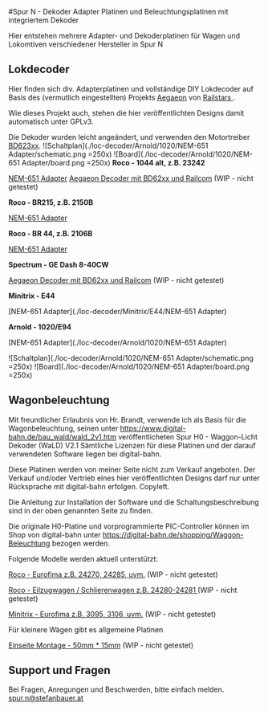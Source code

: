#Spur N - Dekoder Adapter Platinen und Beleuchtungsplatinen mit integriertem Dekoder

Hier entstehen mehrere Adapter- und Dekoderplatinen für Wagen und Lokomtiven verschiedener Hersteller in Spur N


## Lokdecoder

Hier finden sich div. Adapterplatinen und vollständige DIY Lokdecoder auf Basis des (vermutlich eingestellten) Projekts [Aegaeon](https://github.com/Railstars/Aegaeon) von [Railstars
](http://railstars.com/).
 
Wie dieses Projekt auch, stehen die hier veröffentlichten Designs damit automatisch unter GPLv3.

Die Dekoder wurden leicht angeändert, und verwenden den Motortreiber [BD623xx](http://rohmfs.rohm.com/en/products/databook/datasheet/ic/motor/dc/bd623x-e.pdf). 
![Schaltplan](./loc-decoder/Arnold/1020/NEM-651 Adapter/schematic.png =250x) 
![Board](./loc-decoder/Arnold/1020/NEM-651 Adapter/board.png =250x)
**Roco - 1044 alt, z.B. 23242**

[NEM-651 Adapter](./loc-decoder/Roco/1044/NEM-651%20Adapter)
[Aegaeon Decoder mit BD62xx und Railcom](./loc-decoder/Roco/1044/Decoder-BD62xx-Railcom) (WIP - nicht getestet)

**Roco - BR215, z.B. 2150B**

[NEM-651 Adapter](./loc-decoder/Roco/BR215)

**Roco - BR 44, z.B. 2106B**

[NEM-651 Adapter](./loc-decoder/Roco/BR44) 

**Spectrum - GE Dash 8-40CW**

[Aegaeon Decoder mit BD62xx und Railcom](./loc-decoder/Spectrum/GE%20Dash%208-40CW-Railcom) (WIP - nicht getestet)

**Minitrix - E44**

[NEM-651 Adapter](./loc-decoder/Minitrix/E44/NEM-651 Adapter)

**Arnold - 1020/E94**

[NEM-651 Adapter](./loc-decoder/Arnold/1020/NEM-651 Adapter)

![Schaltplan](./loc-decoder/Arnold/1020/NEM-651 Adapter/schematic.png =250x) 
![Board](./loc-decoder/Arnold/1020/NEM-651 Adapter/board.png =250x)

## Wagonbeleuchtung

Mit freundlicher Erlaubnis von Hr. Brandt, verwende ich als Basis für die Wagonbeleuchtung, seinen unter 
https://www.digital-bahn.de/bau_wald/wald_2v1.htm veröffentlicheten Spur H0 - Waggon-Licht Dekoder (WaLD) V2.1
Sämtliche Lizenzen für diese Platinen und der darauf verwendeten Software liegen bei digital-bahn. 

Diese Platinen werden von meiner Seite nicht zum Verkauf angeboten. 
Der Verkauf und/oder Vertrieb eines hier veröffentlichten Designs darf nur unter Rücksprache mit digital-bahn erfolgen. Copyleft.

Die Anleitung zur Installation der Software und die Schaltungsbeschreibung sind in der oben genannten Seite zu finden.

Die originale H0-Platine und vorprogrammierte PIC-Controller können im Shop von digital-bahn unter https://digital-bahn.de/shopping/Waggon-Beleuchtung bezogen werden.   


Folgende Modelle werden aktuell unterstützt:

[Roco - Eurofima z.B. 24270, 24285, uvm.](./wagon-light/Roco/Eurofima) (WIP - nicht getestet)

[Roco - Eilzugwagen / Schlierenwagen z.B. 24280-24281 ](./wagon-light/Roco/Eilzugwagen) (WIP - nicht getestet)

[Minitrix - Eurofima z.B. 3095, 3106, uvm.](./wagon-light/Minitrix/Eurofima) (WIP - nicht getestet)


Für kleinere Wägen gibt es allgemeine Platinen

[Einseite Montage - 50mm * 15mm](./wagon-light/common/50x15) (WIP - nicht getestet)

## Support und Fragen

Bei Fragen, Anregungen und Beschwerden, bitte einfach melden. 
spur.n@stefanbauer.at